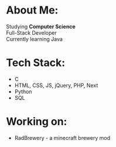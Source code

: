 # About Me:
Studying <b>Computer Science</b><br>
Full-Stack Developer<br>
Currently learning Java<br>


# Tech Stack:
- C
- HTML, CSS, JS, jQuery, PHP, Next
- Python
- SQL

# Working on:
- RadBrewery - a minecraft brewery mod
